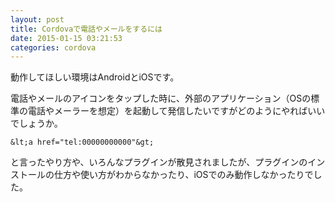 ```yaml
---
layout: post
title: Cordovaで電話やメールをするには
date: 2015-01-15 03:21:53
categories: cordova
---
```

<p>動作してほしい環境はAndroidとiOSです。</p>

<p>電話やメールのアイコンをタップした時に、外部のアプリケーション（OSの標準の電話やメーラーを想定）を起動して発信したいですがどのようにやればいいでしょうか。</p>

```
&lt;a href="tel:00000000000"&gt;
```

<p>と言ったやり方や、いろんなプラグインが散見されましたが、プラグインのインストールの仕方や使い方がわからなかったり、iOSでのみ動作しなかったりでした。</p>
